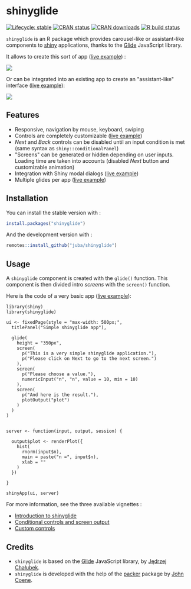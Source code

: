 # shinyglide

<!-- badges: start -->
[![Lifecycle: stable](https://img.shields.io/badge/lifecycle-stable-brightgreen.svg)](https://lifecycle.r-lib.org/articles/stages.html)
[![CRAN status](https://www.r-pkg.org/badges/version-ago/shinyglide)](https://cran.r-project.org/package=shinyglide)
[![CRAN downloads](https://cranlogs.r-pkg.org/badges/shinyglide)](https://cran.r-project.org/package=shinyglide)
[![R build status](https://github.com/juba/shinyglide/workflows/R-CMD-check/badge.svg)](https://github.com/juba/shinyglide/actions)
<!-- badges: end -->

`shinyglide` is an R package which provides carousel-like or assistant-like components to [shiny](https://shiny.rstudio.com) applications, thanks to the [Glide](https://glidejs.com) JavaScript library.

It allows to create this sort of app ([live example](https://data.nozav.org/app/shinyglide/01_presentation/)) :

![](man/figures/shinyglide_presentation.gif)

Or can be integrated into an existing app to create an "assistant-like" interface ([live example](https://data.nozav.org/app/shinyglide/03_modal/)):

![](man/figures/shinyglide_modal.gif)


## Features

- Responsive, navigation by mouse, keyboard, swiping
- Controls are completely customizable ([live example](https://data.nozav.org/app/shinyglide/04_custom_controls/))
- *Next* and *Back* controls can be disabled until an input condition is met (same syntax as `shiny::conditionalPanel`)
- "Screens" can be generated or hidden depending on user inputs. Loading time are taken into accounts (disabled *Next* button and customizable animation)
- Integration with Shiny modal dialogs ([live example](https://data.nozav.org/app/shinyglide/03_modal/))
- Multiple glides per app ([live example](https://data.nozav.org/app/shinyglide/05_multi_glides/))

## Installation

You can install the stable version with :

```r
install.packages("shinyglide")
```

And the development version with :

```r
remotes::install_github("juba/shinyglide")
```

## Usage

A `shinyglide` component is created with the `glide()` function. This component is then divided intro *screens* with the `screen()` function. 

Here is the code of a very basic app ([live example](https://data.nozav.org/app/shinyglide/02_simple/)):

```{r}
library(shiny)
library(shinyglide)

ui <- fixedPage(style = "max-width: 500px;",
  titlePanel("Simple shinyglide app"),

  glide(
    height = "350px",
    screen(
      p("This is a very simple shinyglide application."),
      p("Please click on Next to go to the next screen.")
    ),
    screen(
      p("Please choose a value."),
      numericInput("n", "n", value = 10, min = 10)
    ),
    screen(
      p("And here is the result."),
      plotOutput("plot")
    )
  )
)


server <- function(input, output, session) {

  output$plot <- renderPlot({
    hist(
      rnorm(input$n),
      main = paste("n =", input$n),
      xlab = ""
    )
  })

}

shinyApp(ui, server)

```


For more information, see the three available vignettes :

- [Introduction to shinyglide](https://juba.github.io/shinyglide/articles/a_introduction.html)
- [Conditional controls and screen output](https://juba.github.io/shinyglide/articles/b_conditionals.html)
- [Custom controls](https://juba.github.io/shinyglide/articles/c_custom_controls.html)



## Credits

- `shinyglide` is based on the [Glide](https://glidejs.com/) JavaScript library, by [Jędrzej Chałubek](https://github.com/jedrzejchalubek).
- `shinyglide` is developed with the help of the [packer](https://github.com/JohnCoene/packer) package by [John Coene](https://twitter.com/jdatap).
